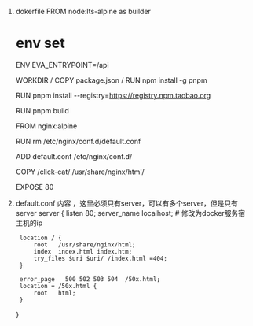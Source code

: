 1. dokerfile 
    FROM node:lts-alpine as builder

    # env set
    ENV EVA_ENTRYPOINT=/api


    WORKDIR /
    COPY package.json /
    RUN npm install -g pnpm

    RUN pnpm install --registry=https://registry.npm.taobao.org

    RUN pnpm build

    FROM nginx:alpine

    RUN rm /etc/nginx/conf.d/default.conf
    
    ADD default.conf /etc/nginx/conf.d/

    COPY  /click-cat/ /usr/share/nginx/html/

    EXPOSE 80

2. default.conf 内容 ，这里必须只有server，可以有多个server，但是只有server
    server {
        listen       80;
        server_name  localhost; # 修改为docker服务宿主机的ip

        location / {
            root   /usr/share/nginx/html;
            index  index.html index.htm;
            try_files $uri $uri/ /index.html =404;
        }

        error_page   500 502 503 504  /50x.html;
        location = /50x.html {
            root   html;
        }
    }

